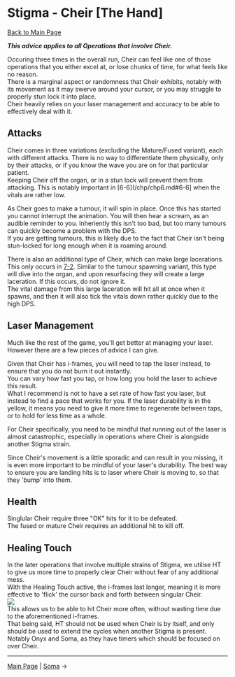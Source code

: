 
# Stigma - Cheir [The Hand]

[Back to Main Page](../index.md)

***This advice applies to all Operations that involve Cheir.*** <br>

Occuring three times in the overall run, Cheir can feel like one of those operations that you either excel at, or lose chunks of time, for what feels like no reason. <br>
There is a marginal aspect or randomness that Cheir exhibits, notably with its movement as it may swerve around your cursor, or you may struggle to properly stun lock it into place. <br>
Cheir heavily relies on your laser management and accuracy to be able to effectively deal with it. <br>

## Attacks

Cheir comes in three variations (excluding the Mature/Fused variant), each with different attacks. There is no way to differentiate them physically, only by their attacks, or if you know the wave you are on for that particular patient. <br>
Keeping Cheir off the organ, or in a stun lock will prevent them from attacking. This is notably important in [6-6](/chp/chp6.md#6-6] when the vitals are rather low. <br>

As Cheir goes to make a tumour, it will spin in place. Once this has started you cannot interrupt the animation. You will then hear a scream, as an audible reminder to you. Inheriently this isn't too bad, but too many tumours can quickly become a problem with the DPS. <br>
If you are getting tumours, this is likely due to the fact that Cheir isn't being stun-locked for long enough when it is roaming around. <br>

There is also an additional type of Cheir, which can make large lacerations. This only occurs in [7-2](/chp/chp7.md#7-2). Similar to the tumour spawning variant, this type will dive into the organ, and upon resurfacing they will create a large laceration. If this occurs, do not ignore it. <br>
The vital damage from this large laceration will hit all at once when it spawns, and then it will also tick the vitals down rather quickly due to the high DPS. <br>

## Laser Management

Much like the rest of the game, you'll get better at managing your laser. However there are a few pieces of advice I can give. <br>

Given that Cheir has i-frames, you will need to tap the laser instead, to ensure that you do not burn it out instantly. <br>
You can vary how fast you tap, or how long you hold the laser to achieve this result. <br>
What I recommend is not to have a set rate of how fast you laser, but instead to find a pace that works for you. If the laser durability is in the yellow, it means you need to give it more time to regenerate between taps, or to hold for less time as a whole. <br>

For Cheir specifically, you need to be mindful that running out of the laser is almost catastrophic, especially in operations where Cheir is alongside another Stigma strain. <br>

Since Cheir's movement is a little sporadic and can result in you missing, it is even more important to be mindful of your laser's durability. The best way to ensure you are landing hits is to laser where Cheir is moving to, so that they 'bump' into them. <br>

## Health

Singlular Cheir require three "OK" hits for it to be defeated. <br>
The fused or mature Cheir requires an additional hit to kill off. <br>

## Healing Touch

In the later operations that involve multiple strains of Stigma, we utilise HT to give us more time to properly clear Cheir without fear of any additional mess. <br>
With the Healing Touch active, the i-frames last longer, meaning it is more effective to 'flick' the cursor back and forth between singular Cheir. <br>
![](/img/healingTouchFlick.gif)<br>
This allows us to be able to hit Cheir more often, without wasting time due to the aforementioned i-frames. <br>
That being said, HT should not be used when Cheir is by itself, and only should be used to extend the cycles when another Stigma is present. Notably Onyx and Soma, as they have timers which should be focused on over Cheir. <br>








---

[Main Page](../index.md) | [Soma](soma.md) →